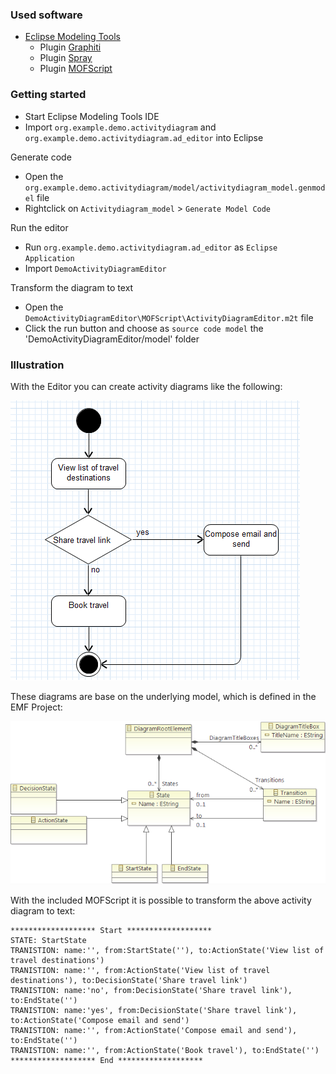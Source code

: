 

### Used software

* [Eclipse Modeling Tools](http://www.eclipse.org/downloads/packages/eclipse-modeling-tools/keplerr)
    * Plugin [Graphiti](http://www.eclipse.org/graphiti/)
    * Plugin [Spray](https://code.google.com/a/eclipselabs.org/p/spray/)
    * Plugin [MOFScript](http://www.eclipse.org/gmt/mofscript/)

### Getting started

* Start Eclipse Modeling Tools IDE
* Import `org.example.demo.activitydiagram` and `org.example.demo.activitydiagram.ad_editor` into Eclipse

Generate code
* Open the `org.example.demo.activitydiagram/model/activitydiagram_model.genmodel` file
* Rightclick on `Activitydiagram_model` > `Generate Model Code`

Run the editor
* Run `org.example.demo.activitydiagram.ad_editor` as `Eclipse Application`
* Import `DemoActivityDiagramEditor`

Transform the diagram to text
* Open the `DemoActivityDiagramEditor\MOFScript\ActivityDiagramEditor.m2t` file
* Click the run button and choose as `source code model` the 'DemoActivityDiagramEditor/model' folder 

### Illustration

With the Editor you can create activity diagrams like the following:

![Demo_ActivityDiagramEditor](_images/Demo_ActivityDiagramEditor.png)

These diagrams are base on the underlying model, which is defined in the EMF Project:

![Ecore_diagram_file_-_Activity_diagram](_images/Ecore_diagram_file_-_Activity_diagram.png)

With the included MOFScript it is possible to transform the above activity diagram to text:

```
******************* Start *******************
STATE: StartState 
TRANISTION: name:'', from:StartState(''), to:ActionState('View list of travel destinations')
TRANISTION: name:'', from:ActionState('View list of travel destinations'), to:DecisionState('Share travel link')
TRANISTION: name:'no', from:DecisionState('Share travel link'), to:EndState('')
TRANISTION: name:'yes', from:DecisionState('Share travel link'), to:ActionState('Compose email and send')
TRANISTION: name:'', from:ActionState('Compose email and send'), to:EndState('')
TRANISTION: name:'', from:ActionState('Book travel'), to:EndState('')
******************* End *******************
```